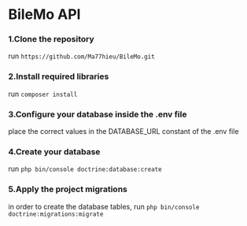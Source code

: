 # BileMo API

### 1.Clone the repository
run `https://github.com/Ma77hieu/BileMo.git`

### 2.Install required libraries
run `composer install`

### 3.Configure your database inside the .env file
place the correct values in the DATABASE_URL constant of the .env file

### 4.Create your database
run `php bin/console doctrine:database:create`

### 5.Apply the project migrations
in order to create the database tables, run
`php bin/console doctrine:migrations:migrate`